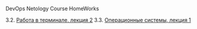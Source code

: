 DevOps Netology Course HomeWorks

3.2. [Работа в терминале, лекция 2](https://github.com/kdmitrievsky/devops-netology-homeworks/blob/main/3.3.%20Операционные%20системы%2C%20лекция%201/README.md)
3.3. [Операционные системы, лекция 1](https://github.com/kdmitrievsky/devops-netology-homeworks/blob/main/3.3.%20Операционные%20системы%2C%20лекция%201/README.md)

